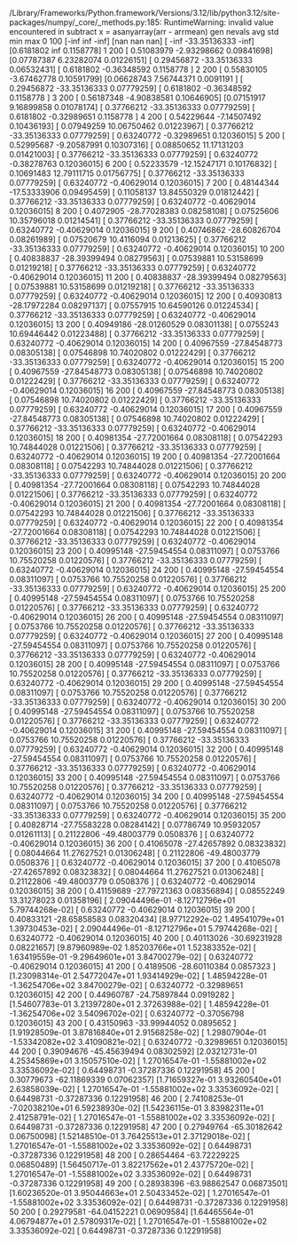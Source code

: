 /Library/Frameworks/Python.framework/Versions/3.12/lib/python3.12/site-packages/numpy/_core/_methods.py:185: RuntimeWarning: invalid value encountered in subtract x = asanyarray(arr - arrmean) gen	nevals	avg 	std 	min 	max 0 	100 	[-inf inf -inf]	[nan nan nan]	[ -inf -33.35136333 -inf]	[0.6181802 inf 0.1158778] 1 	200 	[ 0.51083979 -2.93298662 0.09841698]	[0.07787387 6.23282074 0.01226151]	[ 0.29456872 -33.35136333 0.06532431]	[ 0.6181802 -0.36348592 0.1158778 ] 2 	200 	[ 0.55830105 -3.67462778 0.10591799]	[0.06628743 7.56744371 0.0091191 ]	[ 0.29456872 -33.35136333 0.07779259]	[ 0.6181802 -0.36348592 0.1158778 ] 3 	200 	[ 0.56187348 -4.90838581 0.10646905]	[0.07151917 9.16899858 0.01078174]	[ 0.37766212 -33.35136333 0.07779259]	[ 0.6181802 -0.32989651 0.1158778 ] 4 	200 	[ 0.54229644 -7.14507492 0.10436193]	[ 0.07949259 10.06750462 0.01223967]	[ 0.37766212 -33.35136333 0.07779259]	[ 0.63240772 -0.32989651 0.12036015] 5 	200 	[ 0.52995687 -9.20587991 0.10307316]	[ 0.08850652 11.17131203 0.01421003]	[ 0.37766212 -33.35136333 0.07779259]	[ 0.63240772 -0.38278763 0.12036015] 6 	200 	[ 0.52233579 -12.15247171 0.10176832]	[ 0.10691483 12.79111715 0.01756775]	[ 0.37766212 -33.35136333 0.07779259]	[ 0.63240772 -0.40629014 0.12036015] 7 	200 	[ 0.48144344 -17.53333906 0.09495459]	[ 0.11058137 13.84550329 0.01812442]	[ 0.37766212 -33.35136333 0.07779259]	[ 0.63240772 -0.40629014 0.12036015] 8 	200 	[ 0.4072905 -28.77028383 0.08258108]	[ 0.07525606 10.35796018 0.01214541]	[ 0.37766212 -33.35136333 0.07779259]	[ 0.63240772 -0.40629014 0.12036015] 9 	200 	[ 0.40746862 -28.60826704 0.08261989]	[ 0.07520679 10.4116094 0.01213625]	[ 0.37766212 -33.35136333 0.07779259]	[ 0.63240772 -0.40629014 0.12036015] 10 	200 	[ 0.40838837 -28.39399494 0.08279563]	[ 0.07539881 10.53158699 0.01219218]	[ 0.37766212 -33.35136333 0.07779259]	[ 0.63240772 -0.40629014 0.12036015] 11 	200 	[ 0.40838837 -28.39399494 0.08279563]	[ 0.07539881 10.53158699 0.01219218]	[ 0.37766212 -33.35136333 0.07779259]	[ 0.63240772 -0.40629014 0.12036015] 12 	200 	[ 0.40930813 -28.17972284 0.08297137]	[ 0.07557915 10.64590126 0.01224534]	[ 0.37766212 -33.35136333 0.07779259]	[ 0.63240772 -0.40629014 0.12036015] 13 	200 	[ 0.40949186 -28.01260529 0.08301138]	[ 0.0755243 10.69446442 0.01223488]	[ 0.37766212 -33.35136333 0.07779259]	[ 0.63240772 -0.40629014 0.12036015] 14 	200 	[ 0.40967559 -27.84548773 0.08305138]	[ 0.07546898 10.74020802 0.01222429]	[ 0.37766212 -33.35136333 0.07779259]	[ 0.63240772 -0.40629014 0.12036015] 15 	200 	[ 0.40967559 -27.84548773 0.08305138]	[ 0.07546898 10.74020802 0.01222429]	[ 0.37766212 -33.35136333 0.07779259]	[ 0.63240772 -0.40629014 0.12036015] 16 	200 	[ 0.40967559 -27.84548773 0.08305138]	[ 0.07546898 10.74020802 0.01222429]	[ 0.37766212 -33.35136333 0.07779259]	[ 0.63240772 -0.40629014 0.12036015] 17 	200 	[ 0.40967559 -27.84548773 0.08305138]	[ 0.07546898 10.74020802 0.01222429]	[ 0.37766212 -33.35136333 0.07779259]	[ 0.63240772 -0.40629014 0.12036015] 18 	200 	[ 0.40981354 -27.72001664 0.08308118]	[ 0.07542293 10.74844028 0.01221506]	[ 0.37766212 -33.35136333 0.07779259]	[ 0.63240772 -0.40629014 0.12036015] 19 	200 	[ 0.40981354 -27.72001664 0.08308118]	[ 0.07542293 10.74844028 0.01221506]	[ 0.37766212 -33.35136333 0.07779259]	[ 0.63240772 -0.40629014 0.12036015] 20 	200 	[ 0.40981354 -27.72001664 0.08308118]	[ 0.07542293 10.74844028 0.01221506]	[ 0.37766212 -33.35136333 0.07779259]	[ 0.63240772 -0.40629014 0.12036015] 21 	200 	[ 0.40981354 -27.72001664 0.08308118]	[ 0.07542293 10.74844028 0.01221506]	[ 0.37766212 -33.35136333 0.07779259]	[ 0.63240772 -0.40629014 0.12036015] 22 	200 	[ 0.40981354 -27.72001664 0.08308118]	[ 0.07542293 10.74844028 0.01221506]	[ 0.37766212 -33.35136333 0.07779259]	[ 0.63240772 -0.40629014 0.12036015] 23 	200 	[ 0.40995148 -27.59454554 0.08311097]	[ 0.0753766 10.75520258 0.01220576]	[ 0.37766212 -33.35136333 0.07779259]	[ 0.63240772 -0.40629014 0.12036015] 24 	200 	[ 0.40995148 -27.59454554 0.08311097]	[ 0.0753766 10.75520258 0.01220576]	[ 0.37766212 -33.35136333 0.07779259]	[ 0.63240772 -0.40629014 0.12036015] 25 	200 	[ 0.40995148 -27.59454554 0.08311097]	[ 0.0753766 10.75520258 0.01220576]	[ 0.37766212 -33.35136333 0.07779259]	[ 0.63240772 -0.40629014 0.12036015] 26 	200 	[ 0.40995148 -27.59454554 0.08311097]	[ 0.0753766 10.75520258 0.01220576]	[ 0.37766212 -33.35136333 0.07779259]	[ 0.63240772 -0.40629014 0.12036015] 27 	200 	[ 0.40995148 -27.59454554 0.08311097]	[ 0.0753766 10.75520258 0.01220576]	[ 0.37766212 -33.35136333 0.07779259]	[ 0.63240772 -0.40629014 0.12036015] 28 	200 	[ 0.40995148 -27.59454554 0.08311097]	[ 0.0753766 10.75520258 0.01220576]	[ 0.37766212 -33.35136333 0.07779259]	[ 0.63240772 -0.40629014 0.12036015] 29 	200 	[ 0.40995148 -27.59454554 0.08311097]	[ 0.0753766 10.75520258 0.01220576]	[ 0.37766212 -33.35136333 0.07779259]	[ 0.63240772 -0.40629014 0.12036015] 30 	200 	[ 0.40995148 -27.59454554 0.08311097]	[ 0.0753766 10.75520258 0.01220576]	[ 0.37766212 -33.35136333 0.07779259]	[ 0.63240772 -0.40629014 0.12036015] 31 	200 	[ 0.40995148 -27.59454554 0.08311097]	[ 0.0753766 10.75520258 0.01220576]	[ 0.37766212 -33.35136333 0.07779259]	[ 0.63240772 -0.40629014 0.12036015] 32 	200 	[ 0.40995148 -27.59454554 0.08311097]	[ 0.0753766 10.75520258 0.01220576]	[ 0.37766212 -33.35136333 0.07779259]	[ 0.63240772 -0.40629014 0.12036015] 33 	200 	[ 0.40995148 -27.59454554 0.08311097]	[ 0.0753766 10.75520258 0.01220576]	[ 0.37766212 -33.35136333 0.07779259]	[ 0.63240772 -0.40629014 0.12036015] 34 	200 	[ 0.40995148 -27.59454554 0.08311097]	[ 0.0753766 10.75520258 0.01220576]	[ 0.37766212 -33.35136333 0.07779259]	[ 0.63240772 -0.40629014 0.12036015] 35 	200 	[ 0.40828714 -27.75583228 0.08284142]	[ 0.07786749 10.95932057 0.01261113]	[ 0.21122806 -49.48003779 0.0508376 ]	[ 0.63240772 -0.40629014 0.12036015] 36 	200 	[ 0.41065078 -27.42657892 0.08323832]	[ 0.08044664 11.27627521 0.01306248]	[ 0.21122806 -49.48003779 0.0508376 ]	[ 0.63240772 -0.40629014 0.12036015] 37 	200 	[ 0.41065078 -27.42657892 0.08323832]	[ 0.08044664 11.27627521 0.01306248]	[ 0.21122806 -49.48003779 0.0508376 ]	[ 0.63240772 -0.40629014 0.12036015] 38 	200 	[ 0.41159689 -27.79721363 0.08356894]	[ 0.08552249 13.31278023 0.01358196]	[ 2.09044496e-01 -8.12712796e+01 5.79744268e-02]	[ 0.63240772 -0.40629014 0.12036015] 39 	200 	[ 0.40833121 -28.65858583 0.08320434]	[8.97712292e-02 1.49541079e+01 1.39730453e-02]	[ 2.09044496e-01 -8.12712796e+01 5.79744268e-02]	[ 0.63240772 -0.40629014 0.12036015] 40 	200 	[ 0.40113026 -30.69231928 0.08221657]	[9.87960989e-02 1.85203766e+01 1.52383352e-02]	[ 1.63419559e-01 -9.29649601e+01 3.84700279e-02]	[ 0.63240772 -0.40629014 0.12036015] 41 	200 	[ 0.4189506 -28.60110384 0.0857323 ]	[1.23098314e-01 2.54772047e+01 1.93414929e-02]	[ 1.48594228e-01 -1.36254706e+02 3.84700279e-02]	[ 0.63240772 -0.32989651 0.12036015] 42 	200 	[ 0.44960787 -24.75897844 0.0919282 ]	[1.54607783e-01 3.21397280e+01 2.37263988e-02]	[ 1.48594228e-01 -1.36254706e+02 3.54096702e-02]	[ 0.63240772 -0.37056798 0.12036015] 43 	200 	[ 0.43150963 -33.99944052 0.0895652 ]	[1.91928509e-01 3.87816840e+01 2.91568258e-02]	[ 1.29807904e-01 -1.53342082e+02 3.41090821e-02]	[ 0.63240772 -0.32989651 0.12036015] 44 	200 	[ 0.39094676 -45.45639494 0.08302592]	[2.03212731e-01 4.25345869e+01 3.15057510e-02]	[ 1.27016547e-01 -1.55881002e+02 3.33536092e-02]	[ 0.64498731 -0.37287336 0.12291958] 45 	200 	[ 0.30779673 -62.11869339 0.07062357]	[1.71659327e-01 3.93260540e+01 2.63858039e-02]	[ 1.27016547e-01 -1.55881002e+02 3.33536092e-02]	[ 0.64498731 -0.37287336 0.12291958] 46 	200 	[ 2.74108253e-01 -7.02038210e+01 6.59238930e-02]	[1.54236115e-01 3.83982311e+01 2.41258791e-02]	[ 1.27016547e-01 -1.55881002e+02 3.33536092e-02]	[ 0.64498731 -0.37287336 0.12291958] 47 	200 	[ 0.27949764 -65.30182642 0.06750098] 	[1.52148510e-01 3.76425513e+01 2.37129018e-02]	[ 1.27016547e-01 -1.55881002e+02 3.33536092e-02]	[ 0.64498731 -0.37287336 0.12291958] 48 	200 	[ 0.28654464 -63.72229225 0.06850489] 	[1.56450717e-01 3.82217562e+01 2.43775720e-02]	[ 1.27016547e-01 -1.55881002e+02 3.33536092e-02]	[ 0.64498731 -0.37287336 0.12291958] 49 	200 	[ 0.28938396 -63.98862547 0.06873501] 	[1.60236520e-01 3.95044663e+01 2.50433452e-02]	[ 1.27016547e-01 -1.55881002e+02 3.33536092e-02]	[ 0.64498731 -0.37287336 0.12291958] 50 	200 	[ 0.29279581 -64.04152221 0.06909584] 	[1.64465564e-01 4.06794877e+01 2.57809317e-02]	[ 1.27016547e-01 -1.55881002e+02 3.33536092e-02]	[ 0.64498731 -0.37287336 0.12291958]

